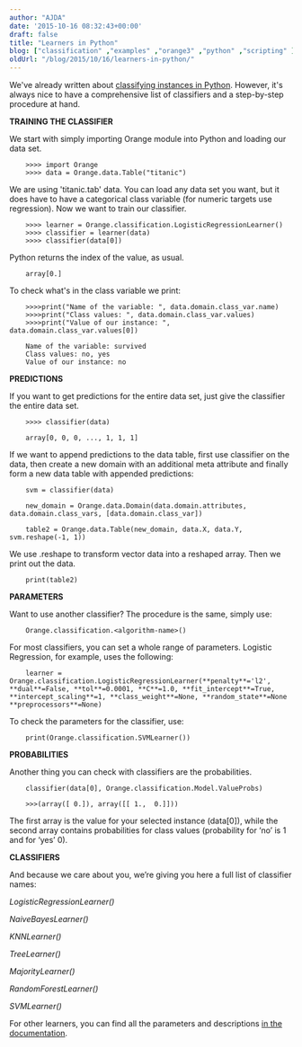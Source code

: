 ```yaml
---
author: "AJDA"
date: '2015-10-16 08:32:43+00:00'
draft: false
title: "Learners in Python"
blog: ["classification" ,"examples" ,"orange3" ,"python" ,"scripting" ]
oldUrl: "/blog/2015/10/16/learners-in-python/"
---
```


We've already written about [classifying instances in Python](/blog/2015/08/14/classifying-instances-with-orange-in-python/). However, it's always nice to have a comprehensive list of classifiers and a step-by-step procedure at hand.




**TRAINING THE CLASSIFIER**


We start with simply importing Orange module into Python and loading our data set.

```
    >>>> import Orange
    >>>> data = Orange.data.Table("titanic")
```

We are using 'titanic.tab' data. You can load any data set you want, but it does have to have a categorical class variable (for numeric targets use regression). Now we want to train our classifier.

```
    >>>> learner = Orange.classification.LogisticRegressionLearner()
    >>>> classifier = learner(data)
    >>>> classifier(data[0])
```

Python returns the index of the value, as usual.

```
    array[0.]
```

To check what's in the class variable we print:

```
    >>>>print("Name of the variable: ", data.domain.class_var.name)
    >>>>print("Class values: ", data.domain.class_var.values)
    >>>>print("Value of our instance: ", data.domain.class_var.values[0])
    
    Name of the variable: survived
    Class values: no, yes
    Value of our instance: no
```




**PREDICTIONS**


If you want to get predictions for the entire data set, just give the classifier the entire data set.

```
    >>>> classifier(data)
    
    array[0, 0, 0, ..., 1, 1, 1]
```

If we want to append predictions to the data table, first use classifier on the data, then create a new domain with an additional meta attribute and finally form a new data table with appended predictions:

```
    svm = classifier(data)
    
    new_domain = Orange.data.Domain(data.domain.attributes, data.domain.class_vars, [data.domain.class_var])
    
    table2 = Orange.data.Table(new_domain, data.X, data.Y, svm.reshape(-1, 1))
```

We use .reshape to transform vector data into a reshaped array. Then we print out the data.

```
    print(table2)
```




**PARAMETERS**


Want to use another classifier? The procedure is the same, simply use:

```
    Orange.classification.<algorithm-name>()
```

For most classifiers, you can set a whole range of parameters. Logistic Regression, for example, uses the following:

```
    learner = Orange.classification.LogisticRegressionLearner(**penalty**='l2', **dual**=False, **tol**=0.0001, **C**=1.0, **fit_intercept**=True, **intercept_scaling**=1, **class_weight**=None, **random_state**=None **preprocessors**=None)
```

To check the parameters for the classifier, use:

```
    print(Orange.classification.SVMLearner())
```




**PROBABILITIES**


Another thing you can check with classifiers are the probabilities.

```
    classifier(data[0], Orange.classification.Model.ValueProbs)
    
    >>>(array([ 0.]), array([[ 1.,  0.]]))
```

The first array is the value for your selected instance (data[0]), while the second array contains probabilities for class values (probability for ‘no’ is 1 and for ‘yes’ 0).




**CLASSIFIERS**


And because we care about you, we’re giving you here a full list of classifier names:

_LogisticRegressionLearner()_

_NaiveBayesLearner()_

_KNNLearner()_

_TreeLearner()_

_MajorityLearner()_

_RandomForestLearner()_

_SVMLearner()_



For other learners, you can find all the parameters and descriptions [in the documentation](https://docs.biolab.si/orange/3/data-mining-library/tutorial/classification.html).


